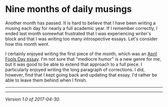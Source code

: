 Nine months of daily musings
============================

Another month has passed.  It is hard to believe that I have been
writing a musing each day for nearly a full academic year.  If I remember
correctly, I ended last month somewhat frustrated that I was experiencing
writer's block and that I was writing too many introspective essays.
Let's consider how this month went.

I certainly enjoyed writing the first piece of the month, which was an
[April Fools Day essay](grinnell-trads-noyce-cooper).  I'm not sure that
"mediocre humor" is a new genre for me, but it was good to be able to
extend that approach to a full piece.  I particularly enjoyed writing the
long paragraph of corrections.  I did, however, find that I kept going back
and updating that essay.  I'd rather be able to leave them behind when
I finish.

---

---

*Version 1.0 of 2017-04-30.*
